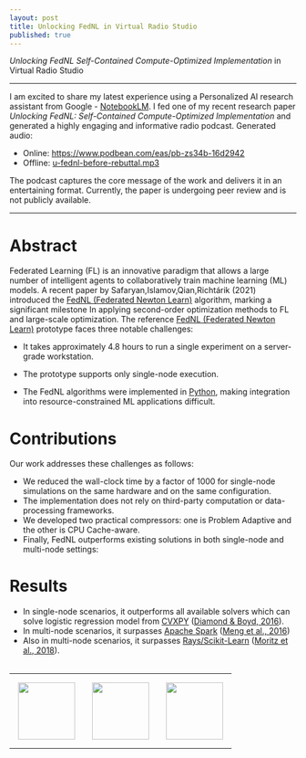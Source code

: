 ```yaml
---
layout: post
title: Unlocking FedNL in Virtual Radio Studio
published: true
---
```


*Unlocking FedNL Self-Contained Compute-Optimized Implementation* in Virtual Radio Studio

---

I am excited to share my latest experience using a Personalized AI research assistant from Google -  [NotebookLM](https://notebooklm.google/).
I fed one of my recent research paper *Unlocking FedNL: Self-Contained Compute-Optimized Implementation* and generated a highly engaging and informative radio podcast. Generated audio:

* Online: https://www.podbean.com/eas/pb-zs34b-16d2942
* Offline: [u-fednl-before-rebuttal.mp3](https://burlachenkok.github.io/podcasts/u-fednl-before-rebuttal.mp3)

The podcast captures the core message of the work and delivers it in an entertaining format. Currently, the paper is undergoing peer review and is not publicly available.


---

# Abstract

Federated Learning (FL) is an innovative paradigm that allows a large number of intelligent agents to collaboratively train machine learning (ML) models.
A recent paper by Safaryan,Islamov,Qian,Richtárik (2021) introduced the [FedNL (Federated Newton Learn)](https://arxiv.org/abs/2106.02969) algorithm, marking a significant milestone 
In applying second-order optimization methods to FL and large-scale optimization. The reference [FedNL (Federated Newton Learn)](https://arxiv.org/abs/2106.02969) prototype faces three notable challenges:

* It takes approximately 4.8 hours to run a single experiment on a server-grade workstation.

* The prototype supports only single-node execution.

* The FedNL algorithms were implemented in [Python](https://www.python.org/), making integration into resource-constrained ML applications difficult.

# Contributions

Our work addresses these challenges as follows:

* We reduced the wall-clock time by a factor of 1000 for single-node simulations on the same hardware and on the same configuration.
* The implementation does not rely on third-party computation or data-processing frameworks.
* We developed two practical compressors: one is Problem Adaptive and the other is CPU Cache-aware.
* Finally, FedNL outperforms existing solutions in both single-node and multi-node settings:

# Results

* In single-node scenarios, it outperforms all available solvers which can solve logistic regression model from [CVXPY](https://www.cvxpy.org/) ([Diamond & Boyd, 2016](https://arxiv.org/abs/1603.00943)).
* In multi-node scenarios, it surpasses [Apache Spark](https://spark.apache.org/) ([Meng et al., 2016](https://www.jmlr.org/papers/volume17/15-237/15-237.pdf))
* Also in multi-node scenarios, it surpasses [Rays/Scikit-Learn](https://www.ray.io/) ([Moritz et al., 2018](https://www.usenix.org/system/files/osdi18-moritz.pdf)).


<table style="text-align:center;">
<tr>
<table>
<tr>
<td style="padding: 15px"> <img height="100px" src="https://burlachenkok.github.io/materials/KAUST-logo.svg"/> </td> 
<td style="padding: 15px"> <img height="100px" src="https://burlachenkok.github.io/materials/SDAIA-Logo-2.svg"/> </td>
<td style="padding: 15px"> <img height="100px" src="https://burlachenkok.github.io/materials/fednl-project-logo.png"/> </td>
</tr>
</table>
